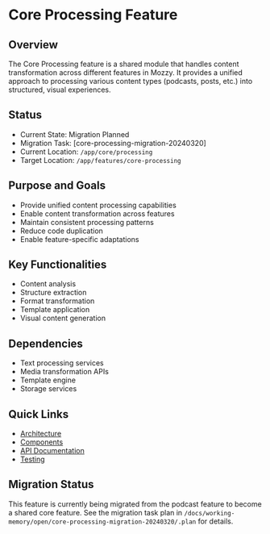 # Core Processing Feature

## Overview

The Core Processing feature is a shared module that handles content transformation across different features in Mozzy. It provides a unified approach to processing various content types (podcasts, posts, etc.) into structured, visual experiences.

## Status

- Current State: Migration Planned
- Migration Task: [core-processing-migration-20240320]
- Current Location: `/app/core/processing`
- Target Location: `/app/features/core-processing`

## Purpose and Goals

- Provide unified content processing capabilities
- Enable content transformation across features
- Maintain consistent processing patterns
- Reduce code duplication
- Enable feature-specific adaptations

## Key Functionalities

- Content analysis
- Structure extraction
- Format transformation
- Template application
- Visual content generation

## Dependencies

- Text processing services
- Media transformation APIs
- Template engine
- Storage services

## Quick Links

- [Architecture](./architecture.md)
- [Components](./components.md)
- [API Documentation](./api.md)
- [Testing](./testing.md)

## Migration Status

This feature is currently being migrated from the podcast feature to become a shared core feature. See the migration task plan in `/docs/working-memory/open/core-processing-migration-20240320/.plan` for details.
